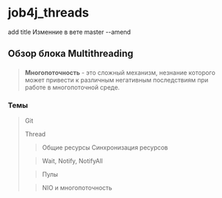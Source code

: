 # job4j_threads

add title
Изменние в вете master --amend

## Обзор блока Multithreading
###
>**Многопоточность** - это сложный механизм, незнание которого может привести к различным негативным последствиям при работе в многопоточной среде.

### Темы
> Git
>
> Thread
> > Общие ресурсы
> > Синхронизация ресурсов
>
> > Wait, Notify, NotifyAll
>
> > Пулы
>
> > NIO и многопоточность